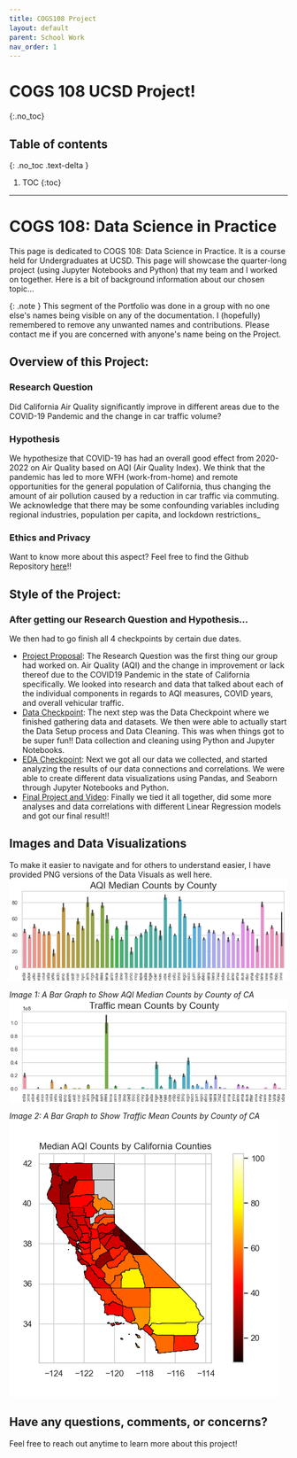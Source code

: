 ```yaml
---
title: COGS108 Project
layout: default
parent: School Work
nav_order: 1
---
```


# COGS 108 UCSD Project!
{:.no_toc}

## Table of contents
{: .no_toc .text-delta }

1. TOC
{:toc}

---
# COGS 108: Data Science in Practice
This page is dedicated to COGS 108: Data Science in Practice. It is a course held for Undergraduates at UCSD. This page will showcase the quarter-long project (using Jupyter Notebooks and Python) that my team and I worked on together. Here is a bit of background information about our chosen topic...


{: .note }
This segment of the Portfolio was done in a group with no one else's names being visible on any of the documentation. I (hopefully) remembered to remove any unwanted names and contributions. Please contact me if you are concerned with anyone's name being on the Project.

## Overview of this Project:

### Research Question
Did California Air Quality significantly improve in different areas due to the COVID-19 Pandemic and the change in car traffic volume?

### Hypothesis
We hypothesize that COVID-19 has had an overall good effect from 2020-2022 on Air Quality based on AQI (Air Quality Index). We think that the pandemic has led to more WFH (work-from-home) and remote opportunities for the general population of California, thus changing the amount of air pollution caused by a reduction in car traffic via commuting. We acknowledge that there may be some confounding variables including regional industries, population per capita, and lockdown restrictions_

### Ethics and Privacy
Want to know more about this aspect? Feel free to find the Github Repository [here](https://github.com/BellaIngenue/SienaRivera_COGS108)!!

## Style of the Project:
### After getting our Research Question and Hypothesis...
We then had to go finish all 4 checkpoints by certain due dates.  

- [Project Proposal](https://github.com/BellaIngenue/SienaRivera_COGS108/blob/main/REDONE-ProjectProposalGroup009-Wi22.ipynb): The Research Question was the first thing our group had worked on. Air Quality (AQI) and the change in improvement or lack thereof due to the COVID19 Pandemic in the state of California specifically. We looked into research and data that talked about each of the individual components in regards to AQI measures, COVID years, and overall vehicular traffic.
- [Data Checkpoint](https://github.com/BellaIngenue/SienaRivera_COGS108/blob/main/REDONE-DataCheckpointGroup009-Wi22.ipynb): The next step was the Data Checkpoint where we finished gathering data and datasets. We then were able to actually start the Data Setup process and Data Cleaning. This was when things got to be super fun!! Data collection and cleaning using Python and Jupyter Notebooks.
- [EDA Checkpoint](https://github.com/BellaIngenue/SienaRivera_COGS108/blob/main/REDONE-EDACheckpointGroup009-Wi22.ipynb): Next we got all our data we collected, and started analyzing the results of our data connections and correlations. We were able to create different data visualizations using Pandas, and Seaborn through Jupyter Notebooks and Python.
- [Final Project and Video](https://github.com/BellaIngenue/SienaRivera_COGS108/blob/main/FinalProjectGroup009-Wi22.ipynb): Finally we tied it all together, did some more analyses and data correlations with different Linear Regression models and got our final result!! 


## Images and Data Visualizations
To make it easier to navigate and for others to understand easier, I have provided PNG versions of the Data Visuals as well here.
![ ](/assets/images/Bar.png)

*Image 1: A Bar Graph to Show AQI Median Counts by County of CA*
![ ](/assets/images/Bar2.png)

*Image 2: A Bar Graph to Show Traffic Mean Counts by County of CA*
![ ](/assets/images/Map.png)


## Have any questions, comments, or concerns?

Feel free to reach out anytime to learn more about this project! 